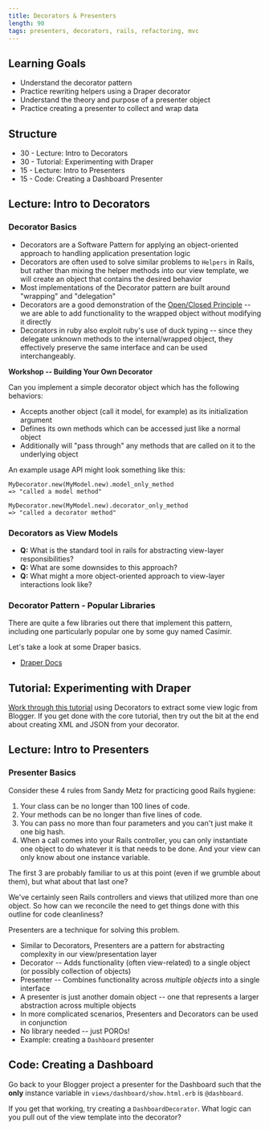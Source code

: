 ```yaml
---
title: Decorators & Presenters
length: 90
tags: presenters, decorators, rails, refactoring, mvc
---
```


## Learning Goals

* Understand the decorator pattern
* Practice rewriting helpers using a Draper decorator
* Understand the theory and purpose of a presenter object
* Practice creating a presenter to collect and wrap data

## Structure

* 30 - Lecture: Intro to Decorators
* 30 - Tutorial: Experimenting with Draper
* 15 - Lecture: Intro to Presenters
* 15 - Code: Creating a Dashboard Presenter

## Lecture: Intro to Decorators

### Decorator Basics

* Decorators are a Software Pattern for applying an object-oriented approach to handling
application presentation logic
* Decorators are often used to solve similar problems to `Helpers` in Rails, but rather than mixing the
helper methods into our view template, we will create an object that contains the desired behavior
* Most implementations of the Decorator pattern are built around
  "wrapping" and "delegation"
* Decorators are a good demonstration of
  the [Open/Closed Principle](https://en.wikipedia.org/wiki/Open/closed_principle) --
  we are able to add functionality to the wrapped object without
  modifying it directly
* Decorators in ruby also exploit ruby's use of duck typing -- since
  they delegate unknown methods to the internal/wrapped object, they
  effectively preserve the same interface and can be used
  interchangeably.

__Workshop -- Building Your Own Decorator__

Can you implement a simple decorator object which has the following
behaviors:

* Accepts another object (call it model, for example) as its
  initialization argument
* Defines its own methods which can be accessed just like a normal
  object
* Additionally will "pass through" any methods that are called on it
  to the underlying object

An example usage API might look something like this:

```
MyDecorator.new(MyModel.new).model_only_method
=> "called a model method"

MyDecorator.new(MyModel.new).decorator_only_method
=> "called a decorator method"
```

### Decorators as View Models

* __Q:__ What is the standard tool in rails for abstracting view-layer
  responsibilities?
* __Q:__ What are some downsides to this approach?
* __Q:__ What might a more object-oriented approach to view-layer
  interactions look like?

### Decorator Pattern - Popular Libraries

There are quite a few libraries out there that implement this pattern,
including one particularly popular one by some guy named Casimir.

Let's take a look at some Draper basics.

* [Draper Docs](https://github.com/drapergem/draper)

## Tutorial: Experimenting with Draper

[Work through this tutorial](http://tutorials.jumpstartlab.com/topics/decorators.html)
using Decorators to extract some view logic from Blogger.
If you get done with the core tutorial, then try out the bit at the end about
creating XML and JSON from your decorator.

## Lecture: Intro to Presenters

### Presenter Basics


Consider these 4 rules from Sandy Metz for practicing good Rails
hygiene:

1. Your class can be no longer than 100 lines of code.
2. Your methods can be no longer than five lines of code.
3. You can pass no more than four parameters and you can't just make it one big hash.
4. When a call comes into your Rails controller, you can only instantiate one
   object to do whatever it is that needs to be done. And your view can only know about one instance variable.

The first 3 are probably familiar to us at this point (even if we
grumble about them), but what about that last one?

We've certainly seen Rails controllers and views that utilized more
than one object. So how can we reconcile the need to get things done
with this outline for code cleanliness?

Presenters are a technique for solving this problem.

* Similar to Decorators, Presenters are a pattern for abstracting
  complexity in our view/presentation layer
* Decorator -- Adds functionality (often view-related) to a single
  object (or possibly collection of objects)
* Presenter -- Combines functionality across _multiple objects_
  into a single interface
* A presenter is just another domain object -- one that represents
  a larger abstraction across multiple objects
* In more complicated scenarios, Presenters and Decorators can be
  used in conjunction
* No library needed -- just POROs!
* Example: creating a `Dashboard` presenter

## Code: Creating a Dashboard

Go back to your Blogger project a presenter for the Dashboard such
that the **only** instance variable in `views/dashboard/show.html.erb` is
`@dashboard`.

If you get that working, try creating a `DashboardDecorator`. What logic can
you pull out of the view template into the decorator?
